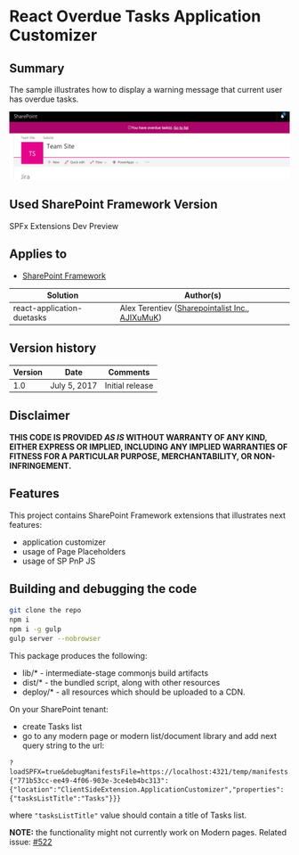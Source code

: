 # React Overdue Tasks Application Customizer

## Summary
The sample illustrates how to display a warning message that current user has overdue tasks.

![React Slider Field Customizer](./assets/app-customizer.png)

## Used SharePoint Framework Version 
SPFx Extensions Dev Preview

## Applies to

* [SharePoint Framework](http://dev.office.com/sharepoint/docs/spfx/sharepoint-framework-overview)

Solution|Author(s)
--------|---------
react-application-duetasks | Alex Terentiev ([Sharepointalist Inc.](http://www.sharepointalist.com), [AJIXuMuK](https://github.com/AJIXuMuK))

## Version history

Version|Date|Comments
-------|----|--------
1.0|July 5, 2017|Initial release

## Disclaimer
**THIS CODE IS PROVIDED *AS IS* WITHOUT WARRANTY OF ANY KIND, EITHER EXPRESS OR IMPLIED, INCLUDING ANY IMPLIED WARRANTIES OF FITNESS FOR A PARTICULAR PURPOSE, MERCHANTABILITY, OR NON-INFRINGEMENT.**

## Features
This project contains SharePoint Framework extensions that illustrates next features:
* application customizer
* usage of Page Placeholders
* usage of SP PnP JS

## Building and debugging the code

```bash
git clone the repo
npm i
npm i -g gulp
gulp server --nobrowser
```

This package produces the following:

* lib/* - intermediate-stage commonjs build artifacts
* dist/* - the bundled script, along with other resources
* deploy/* - all resources which should be uploaded to a CDN.

On your SharePoint tenant:

* create Tasks list
* go to any modern page or modern list/document library and add next query string to the url:
```
?loadSPFX=true&debugManifestsFile=https://localhost:4321/temp/manifests.js&customActions={"771b53cc-ee49-4f06-903e-3ce4eb4bc313":{"location":"ClientSideExtension.ApplicationCustomizer","properties":{"tasksListTitle":"Tasks"}}}
```
where ```"tasksListTitle"``` value should contain a title of Tasks list.

**NOTE:** the functionality might not currently work on Modern pages. Related issue: [#522](https://github.com/SharePoint/PnP-JS-Core/issues/522)